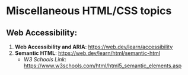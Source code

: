 # Miscellaneous HTML/CSS topics

## Web Accessibility:
1. **Web Accessibility and ARIA**: https://web.dev/learn/accessibility
2. **Semantic HTML**: https://web.dev/learn/html/semantic-html
    - _W3 Schools Link_: https://www.w3schools.com/html/html5_semantic_elements.asp
